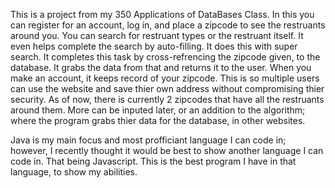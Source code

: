 This is a project from my 350 Applications of DataBases Class. In this you can register for an account, log in, and place a zipcode to see the restruants 
around you. You can search for restruant types or the restruant itself. It even helps complete the search by auto-filling. It does this with super search. 
It completes this task by cross-refrencing the zipcode given, to the database. It grabs the data from that and returns it to the user. When you make an account, 
it keeps record of your zipcode. This is so multiple users can use the website and save thier own address without compromising thier security. As of now, there is currently 
2 zipcodes that have all the restruants around them. More can be inputed later, or an addition to the algorithm; where the program grabs thier data for the database, in
other websites. 

Java is my main focus and most profficiant language I can code in; however, I recently thought it would be best to show another language I can code in. That being Javascript. 
This is the best program I have in that language, to show my abilities. 
